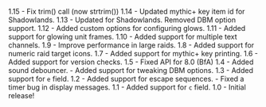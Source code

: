 1.15 - Fix trim() call (now strtrim())
1.14 - Updated mythic+ key item id for Shadowlands.
1.13 - Updated for Shadowlands. Removed DBM option support.
1.12 - Added custom options for configuring glows.
1.11 - Added support for glowing unit frames.
1.10 - Added support for multiple text channels.
1.9  - Improve performance in large raids.
1.8  - Added support for numeric raid target icons.
1.7  - Added support for mythic+ key printing.
1.6  - Added support for version checks.
1.5  - Fixed API for 8.0 (BfA)
1.4  - Added sound debouncer.
        - Added support for tweaking DBM options.
1.3  - Added support for `e` field.
1.2  - Added support for escape sequences.
        - Fixed a timer bug in display messages.
1.1  - Added support for `c` field.
1.0  - Initial release!